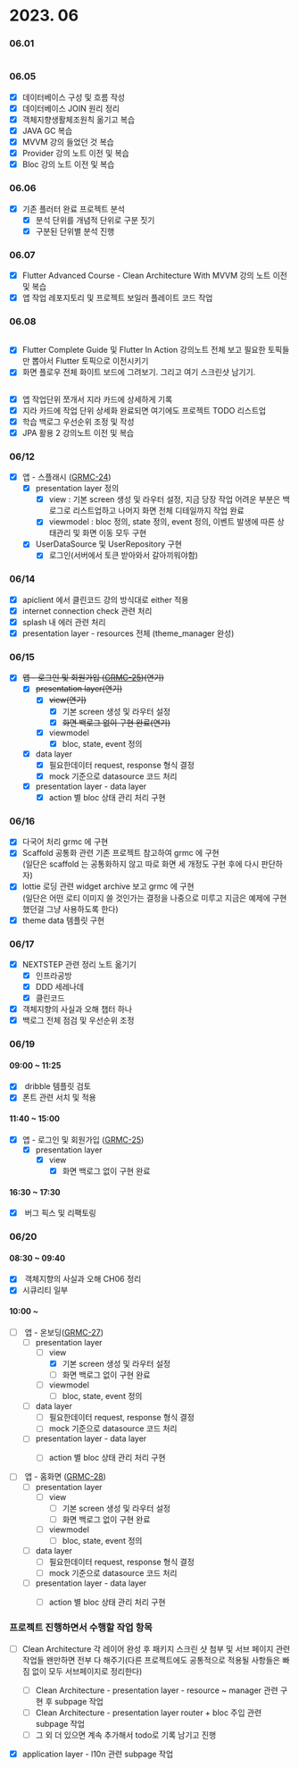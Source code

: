 # 2023. 06

### 06.01

<figure><img src="../../.gitbook/assets/image (24) (1) (2).png" alt=""><figcaption></figcaption></figure>

### 06.05

* [x] 데이터베이스 구성 및 흐름 작성
* [x] 데이터베이스 JOIN 원리 정리
* [x] 객체지향생활체조원칙 옮기고 복습
* [x] JAVA GC 복습
* [x] MVVM 강의 들었던 것 복습
* [x] Provider 강의 노트 이전 및 복습
* [x] Bloc 강의 노트 이전 및 복습

### 06.06

* [x] 기존 플러터 완료 프로젝트 분석
  * [x] 분석 단위를 개념적 단위로 구분 짓기
  * [x] 구분된 단위별 분석 진행

### 06.07

* [x] Flutter Advanced Course - Clean Architecture With MVVM 강의 노트 이전 및 복습
* [x] 앱 작업 레포지토리 및 프로젝트 보일러 플레이트 코드 작업

### &#x20;06.08

<figure><img src="../../.gitbook/assets/image (31) (1).png" alt=""><figcaption></figcaption></figure>

* [x] Flutter Complete Guide 및 Flutter In Action 강의노트 전체 보고 필요한 토픽들만 뽑아서 Flutter 토픽으로 이전시키기
* [x] 화면 플로우 전체 화이트 보드에 그려보기. 그리고 여기 스크린샷 남기기.

<figure><img src="../../.gitbook/assets/image (2) (3).png" alt=""><figcaption></figcaption></figure>

* [x] 앱 작업단위 쪼개서 지라 카드에 상세하게 기록
* [x] 지라 카드에 작업 단위 상세화 완료되면 여기에도 프로젝트 TODO 리스트업
* [x] 학습 백로그 우선순위 조정 및 작성
* [x] JPA 활용 2 강의노트 이전 및 복습

### 06/12

* [x] 앱 - 스플래시 ([GRMC-24](https://fistkim.atlassian.net/browse/GRMC-24?atlOrigin=eyJpIjoiMWY4ZTAwYjRjZjZlNDRjMzg3ZWMyODAxZWFlMjRjOTciLCJwIjoiaiJ9))
  * [x] presentation layer 정의
    * [x] view : 기본 screen 생성 및 라우터 설정, 지금 당장 작업 어려운 부분은 백로그로 리스트업하고 나머지 화면 전체 디테일까지 작업 완료
    * [x] viewmodel : bloc 정의, state 정의, event 정의, 이벤트 발생에 따른 상태관리 및 화면 이동 모두 구현
  * [x] UserDataSource 및 UserRepository 구현
    * [x] 로그인(서버에서 토큰 받아와서 갈아끼워야함)

### 06/14

* [x] apiclient 에서 클린코드 강의 방식대로 either 적용
* [x] internet connection check 관련 처리
* [x] splash 내 에러 관련 처리
* [x] presentation layer - resources 전체 (theme\_manager 완성)

### 06/15

* [x] ~~앱 - 로그인 및 회원가입 (~~[~~GRMC-25~~](https://fistkim.atlassian.net/jira/software/projects/GRMC/boards/1?selectedIssue=GRMC-25)~~)(연기)~~
  * [x] ~~presentation layer(연기)~~
    * [x] ~~view(연기)~~
      * [x] 기본 screen 생성 및 라우터 설정
      * [x] ~~화면 백로그 없이 구현 완료(연기)~~
    * [x] viewmodel
      * [x] bloc, state, event 정의
  * [x] data layer
    * [x] 필요한데이터 request, response 형식 결정
    * [x] mock 기준으로 datasource 코드 처리
  * [x] presentation layer - data layer
    * [x] action 별 bloc 상태 관리 처리 구현

### 06/16

* [x] 다국어 처리 grmc 에 구현
* [x] Scaffold 공통화 관련 기존 프로젝트 참고하여 grmc 에 구현\
  (일단은 scaffold 는 공통화하지 않고 따로 화면 세 개정도 구현 후에 다시 판단하자)
* [x] lottie 로딩 관련 widget archive 보고 grmc 에 구현\
  (일단은 어떤 로티 이미지 쓸 것인가는 결정을 나중으로 미루고 지금은 예제에 구현했던걸 그냥 사용하도록 한다)
* [x] theme data 템플릿 구현

### 06/17

* [x] NEXTSTEP 관련 정리 노트 옮기기
  * [x] 인프라공방
  * [x] DDD 세레나데
  * [x] 클린코드
* [x] 객체지향의 사실과 오해 챕터 하나
* [x] 백로그 전체 점검 및 우선순위 조정

### 06/19

#### 09:00 \~ 11:25

* [x] &#x20;dribble 템플릿 검토
* [x] 폰트 관련 서치 및 적용

#### 11:40 \~ 15:00

* [x] 앱 - 로그인 및 회원가입 ([GRMC-25](https://fistkim.atlassian.net/jira/software/projects/GRMC/boards/1?selectedIssue=GRMC-25))
  * [x] presentation layer
    * [x] view
      * [x] 화면 백로그 없이 구현 완료

#### 16:30 \~ 17:30

* [x] &#x20;버그 픽스 및 리팩토링

### 06/20

#### 08:30 \~ 09:40

* [x] &#x20;객체지향의 사실과 오해 CH06 정리
* [x] 시큐리티 일부

#### 10:00 \~

* [ ] &#x20;앱 - 온보딩([GRMC-27](https://fistkim.atlassian.net/jira/software/projects/GRMC/boards/1?selectedIssue=GRMC-27))
  * [ ] presentation layer
    * [ ] view
      * [x] 기본 screen 생성 및 라우터 설정
      * [ ] 화면 백로그 없이 구현 완료
    * [ ] viewmodel
      * [ ] bloc, state, event 정의
  * [ ] data layer
    * [ ] 필요한데이터 request, response 형식 결정
    * [ ] mock 기준으로 datasource 코드 처리
  * [ ] presentation layer - data layer
    * [ ] action 별 bloc 상태 관리 처리 구현



* [ ] &#x20;앱 - 홈화면 ([GRMC-28](https://fistkim.atlassian.net/jira/software/projects/GRMC/boards/1?selectedIssue=GRMC-28))
  * [ ] presentation layer
    * [ ] view
      * [ ] 기본 screen 생성 및 라우터 설정
      * [ ] 화면 백로그 없이 구현 완료
    * [ ] viewmodel
      * [ ] bloc, state, event 정의
  * [ ] data layer
    * [ ] 필요한데이터 request, response 형식 결정
    * [ ] mock 기준으로 datasource 코드 처리
  * [ ] presentation layer - data layer
    * [ ] action 별 bloc 상태 관리 처리 구현



### 프로젝트 진행하면서 수행할 작업 항목

* [ ] Clean Architecture 각 레이어 완성 후 패키지 스크린 샷 첨부 및 서브 페이지 관련 작업들 왠만하면 전부 다 해주기(다른 프로젝트에도 공통적으로 적용될 사항들은 빠짐 없이 모두 서브페이지로 정리한다)
  * [ ] Clean Architecture - presentation layer - resource \~ manager 관련 구현 후 subpage 작업
  * [ ] Clean Architecture - presentation layer router + bloc 주입 관련 subpage 작업
  * [ ] 그 외 더 있으면 계속 추가해서 todo로 기록 남기고 진행
* [x] application layer - l10n 관련 subpage 작업

